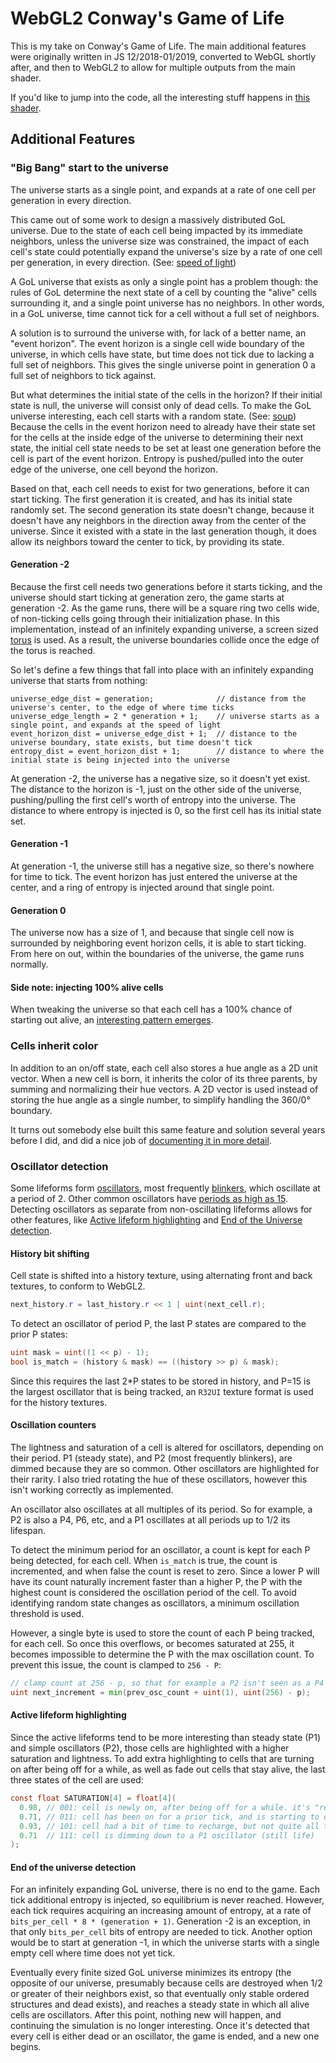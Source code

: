 WebGL2 Conway's Game of Life
============================

This is my take on Conway's Game of Life. The main additional features were originally written in JS 12/2018-01/2019,
converted to WebGL shortly after, and then to WebGL2 to allow for multiple outputs from the main shader.

If you'd like to jump into the code, all the interesting stuff happens in [this shader](./shaders/gol-step.frag).

## Additional Features

### "Big Bang" start to the universe
The universe starts as a single point, and expands at a rate of one cell per generation in every direction.

This came out of some work to design a massively distributed GoL universe. Due to the state of each cell
being impacted by its immediate neighbors, unless the universe size was constrained, the impact of each cell's state
could potentially expand the universe's size by a rate of one cell per generation, in every direction. (See:
[speed of light](https://www.conwaylife.com/wiki/Speed))

A GoL universe that exists as only a single point has a problem though: the rules of GoL determine the next state of a
cell by counting the "alive" cells surrounding it, and a single point universe has no neighbors. In other words,
in a GoL universe, time cannot tick for a cell without a full set of neighbors.

A solution is to surround the universe with, for lack of a better name, an "event horizon". The event horizon is a
single cell wide boundary of the universe, in which cells have state, but time does not tick due to lacking a full set
of neighbors. This gives the single universe point in generation 0 a full set of neighbors to tick against.

But what determines the initial state of the cells in the horizon? If their initial state is null, the universe will 
consist only of dead cells. To make the GoL universe interesting, each cell starts with a random state. (See:
[soup](https://www.conwaylife.com/wiki/Soup)) Because the cells in the event horizon need to already have their state
set for the cells at the inside edge of the universe to determining their next state, the initial cell state needs to be
set at least one generation before the cell is part of the event horizon. Entropy is pushed/pulled into the outer edge
of the universe, one cell beyond the horizon.

Based on that, each cell needs to exist for two generations, before it can start ticking. The first generation it is
created, and has its initial state randomly set. The second generation its state doesn't change, because it doesn't have
any neighbors in the direction away from the center of the universe. Since it existed with a state in the last
generation though, it does allow its neighbors toward the center to tick, by providing its state.

#### Generation -2
Because the first cell needs two generations before it starts ticking, and the universe should start ticking at
generation zero, the game starts at generation -2. As the game runs, there will be a square ring two cells wide, of
non-ticking cells going through their initialization phase. In this implementation, instead of an infinitely expanding
universe, a screen sized [torus](https://www.conwaylife.com/wiki/Torus) is used. As a result, the universe boundaries
collide once the edge of the torus is reached.

So let's define a few things that fall into place with an infinitely expanding universe that starts from nothing:
```
universe_edge_dist = generation;              // distance from the universe's center, to the edge of where time ticks
universe_edge_length = 2 * generation + 1;    // universe starts as a single point, and expands at the speed of light
event_horizon_dist = universe_edge_dist + 1;  // distance to the universe boundary, state exists, but time doesn't tick
entropy_dist = event_horizon_dist + 1;        // distance to where the initial state is being injected into the universe
```

At generation -2, the universe has a negative size, so it doesn't yet exist. The distance to the horizon is -1, just on
the other side of the universe, pushing/pulling the first cell's worth of entropy into the universe. The distance to where entropy is injected is 0, so the first cell has its initial state set.

#### Generation -1
At generation -1, the universe still has a negative size, so there's nowhere for time to tick. The event horizon has
just entered the universe at the center, and a ring of entropy is injected around that single point.

#### Generation 0
The universe now has a size of 1, and because that single cell now is surrounded by neighboring event horizon cells, it
is able to start ticking. From here on out, within the boundaries of the universe, the game runs normally.

#### Side note: injecting 100% alive cells
When tweaking the universe so that each cell has a 100% chance of starting out alive, an
[interesting pattern emerges](https://gameoflife.space/#alive=1&size=2&speed=-1).

### Cells inherit color
In addition to an on/off state, each cell also stores a hue angle as a 2D unit vector. When a new cell is born, it
inherits the color of its three parents, by summing and normalizing their hue vectors. A 2D vector is used instead of
storing the hue angle as a single number, to simplify handling the 360/0&deg; boundary.

It turns out somebody else built this same feature and solution several years before I did, and did a nice job of
[documenting it in more detail](https://jimblackler.net/blog/?p=384).

### Oscillator detection
Some lifeforms form [oscillators](https://www.conwaylife.com/wiki/Oscillator), most frequently
[blinkers](https://www.conwaylife.com/wiki/Blinker), which oscillate at a period of 2. Other common oscillators have
[periods as high as 15](https://www.conwaylife.com/wiki/Pentadecathlon). Detecting oscillators as separate from
non-oscillating lifeforms allows for other features, like [Active lifeform highlighting](#active-lifeform-highlighting)
and [End of the Universe detection](#end-of-the-universe-detection).

#### History bit shifting
Cell state is shifted into a history texture, using alternating front and back textures, to conform to WebGL2.
```GLSL
next_history.r = last_history.r << 1 | uint(next_cell.r);
```

To detect an oscillator of period P, the last P states are compared to the prior P states:
```GLSL
uint mask = uint((1 << p) - 1);
bool is_match = (history & mask) == ((history >> p) & mask);
```

Since this requires the last 2*P states to be stored in history, and P=15 is the largest oscillator that is being
tracked, an `R32UI` texture format is used for the history textures.

#### Oscillation counters
The lightness and saturation of a cell is altered for oscillators, depending on their period. P1 (steady state), and
P2 (most frequently blinkers), are dimmed because they are so common. Other oscillators are highlighted for their 
rarity. I also tried rotating the hue of these oscillators, however this isn't working correctly as implemented.

An oscillator also oscillates at all multiples of its period. So for example, a P2 is also a P4, P6, etc, and
a P1 oscillates at all periods up to 1/2 its lifespan.

To detect the minimum period for an oscillator, a count is kept for each P being detected, for each cell. When
`is_match` is true, the count is incremented, and when false the count is reset to zero. Since a lower P will have its
count naturally increment faster than a higher P, the P with the highest count is considered the oscillation period of
the cell. To avoid identifying random state changes as oscillators, a minimum oscillation threshold is used.

However, a single byte is used to store the count of each P being tracked, for each cell. So once this overflows, or
becomes saturated at 255, it becomes impossible to determine the P with the max oscillation count. To prevent this
issue, the count is clamped to `256 - P`:
```GLSL
// clamp count at 256 - p, so that for example a P2 isn't seen as a P4 when both hit 255 length
uint next_increment = min(prev_osc_count + uint(1), uint(256) - p);
```

#### Active lifeform highlighting
Since the active lifeforms tend to be more interesting than steady state (P1) and simple oscillators (P2), those cells
are highlighted with a higher saturation and lightness. To add extra highlighting to cells that are turning on after
being off for a while, as well as fade out cells that stay alive, the last three states of the cell are used:
```GLSL
const float SATURATION[4] = float[4](
  0.98, // 001: cell is newly on, after being off for a while. it's "recharged", and at its brightest
  0.71, // 011: cell has been on for a prior tick, and is starting to dim
  0.93, // 101: cell had a bit of time to recharge, but not quite all the way
  0.71  // 111: cell is dimming down to a P1 oscillator (still life)
);
```

#### End of the universe detection
For an infinitely expanding GoL universe, there is no end to the game. Each tick additional entropy is injected, so
equilibrium is never reached. However, each tick requires acquiring an increasing amount of entropy, at a rate of
`bits_per_cell * 8 * (generation + 1)`. Generation -2 is an exception, in that only `bits_per_cell` bits of entropy are
needed to tick. Another option would be to start at generation -1, in which the universe starts with a single empty cell
where time does not yet tick.

Eventually every finite sized GoL universe minimizes its entropy (the opposite of our universe, presumably because cells
are destroyed when 1/2 or greater of their neighbors exist, so that eventually only stable ordered structures and dead exists), and reaches a steady state in which all alive cells are oscillators. After this point, nothing new will happen,
and continuing the simulation is no longer interesting. Once it's detected that every cell is either dead or an
oscillator, the game is ended, and a new one begins.